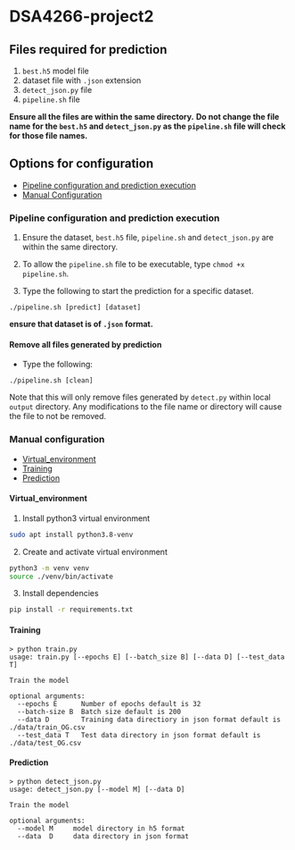 # DSA4266-project2

## Files required for prediction

1. `best.h5` model file
2. dataset file with `.json` extension
3. `detect_json.py` file
4. `pipeline.sh` file

**Ensure all the files are within the same directory.**
**Do not change the file name for the `best.h5` and `detect_json.py` as the `pipeline.sh` file will check for those file names.**

## Options for configuration

- [Pipeline configuration and prediction execution](#pipeline-configuration-and-prediction-execution)
- [Manual Configuration](#manual-configuration)

### Pipeline configuration and prediction execution

1. Ensure the dataset, `best.h5` file, `pipeline.sh` and `detect_json.py` are within the same directory.

2. To allow the `pipeline.sh` file to be executable, type `chmod +x pipeline.sh`.

3. Type the following to start the prediction for a specific dataset.
```
./pipeline.sh [predict] [dataset]
```
**ensure that dataset is of `.json` format.**

#### Remove all files generated by prediction

- Type the following:
```
./pipeline.sh [clean]
```
Note that this will only remove files generated by `detect.py` within local `output` directory. Any modifications to the file name or directory will cause the file to not be removed.

### Manual configuration

- [Virtual_environment](#virtual_environment)
- [Training](#training)
- [Prediction](#prediction)

#### Virtual_environment

1. Install python3 virtual environment
```bash
sudo apt install python3.8-venv
```

2. Create and activate virtual environment
```bash
python3 -m venv venv
source ./venv/bin/activate
```

3. Install dependencies
```bash
pip install -r requirements.txt
```


#### Training

```console
> python train.py 
usage: train.py [--epochs E] [--batch_size B] [--data D] [--test_data T]
                
Train the model

optional arguments:
  --epochs E      Number of epochs default is 32
  --batch-size B  Batch size default is 200
  --data D        Training data directiory in json format default is ./data/train_OG.csv
  --test_data T   Test data directory in json format default is ./data/test_OG.csv
```


#### Prediction
```console
> python detect_json.py 
usage: detect_json.py [--model M] [--data D]
                
Train the model

optional arguments:
  --model M     model directory in h5 format
  --data  D     data directory in json format
```
